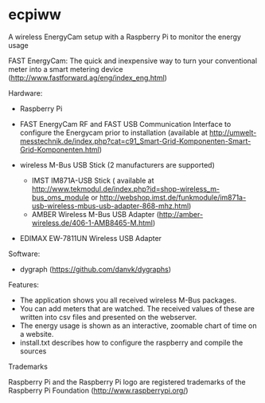 ecpiww
======

A wireless EnergyCam setup with a Raspberry Pi to monitor the energy usage

FAST EnergyCam: The quick and inexpensive way to turn your conventional meter into a smart metering device 
(http://www.fastforward.ag/eng/index_eng.html)


Hardware:
  - Raspberry Pi
  - FAST EnergyCam RF and FAST USB Communication Interface to configure the Energycam prior to installation
	(available at http://umwelt-messtechnik.de/index.php?cat=c91_Smart-Grid-Komponenten-Smart-Grid-Komponenten.html)
  - wireless M-Bus USB Stick (2 manufacturers are supported)
  	- IMST IM871A-USB Stick ( available at http://www.tekmodul.de/index.php?id=shop-wireless_m-bus_oms_module or http://webshop.imst.de/funkmodule/im871a-usb-wireless-mbus-usb-adapter-868-mhz.html)
  	- AMBER Wireless M-Bus USB Adapter (http://amber-wireless.de/406-1-AMB8465-M.html)
  	
  - EDIMAX EW-7811UN Wireless USB Adapter


Software:
  - dygraph (https://github.com/danvk/dygraphs) 

Features:
 - The application shows you all received wireless M-Bus packages. 
 - You can add meters that are watched. The received values of these are written into csv files and presented on the webserver.
 - The energy usage is shown as an interactive, zoomable chart of time on a website.
 - install.txt describes how to configure the raspberry and compile the sources


Trademarks

Raspberry Pi and the Raspberry Pi logo are registered trademarks of the Raspberry Pi Foundation (http://www.raspberrypi.org/)

 



